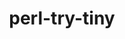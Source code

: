 ---
title: "perl-try-tiny"
layout: cache
categories: [package, develop]
meta: {"versions": ["0.31"], "compilers": ["gcc@=11.4.0"], "oss": ["ubuntu22.04"], "platforms": ["linux"], "targets": ["x86_64_v3"], "stacks": ["e4s", "root"], "num_specs": 2, "num_specs_by_stack": {"e4s": 2, "root": 2}}
spec_details: [{"hash": "rcdmcbtpqwjgsinaim65h7yowigkxlfb", "compiler": "gcc@=11.4.0", "versions": ["0.31"], "os": "ubuntu22.04", "platform": "linux", "target": "x86_64_v3", "variants": ["build_system=perl"], "stacks": ["e4s", "root"], "size": "-", "tarball": "https://binaries.spack.io/develop/build_cache/linux-ubuntu22.04-x86_64_v3/gcc-11.4.0/perl-try-tiny-0.31/linux-ubuntu22.04-x86_64_v3-gcc-11.4.0-perl-try-tiny-0.31-rcdmcbtpqwjgsinaim65h7yowigkxlfb.spack"}, {"hash": "dzcppxhwkhj5zxnvf2vqiewuqpdecst3", "compiler": "gcc@=11.4.0", "versions": ["0.31"], "os": "ubuntu22.04", "platform": "linux", "target": "x86_64_v3", "variants": ["build_system=perl"], "stacks": ["e4s", "root"], "size": "-", "tarball": "https://binaries.spack.io/develop/build_cache/linux-ubuntu22.04-x86_64_v3/gcc-11.4.0/perl-try-tiny-0.31/linux-ubuntu22.04-x86_64_v3-gcc-11.4.0-perl-try-tiny-0.31-dzcppxhwkhj5zxnvf2vqiewuqpdecst3.spack"}]
---